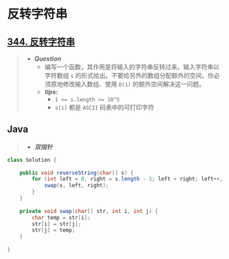 # 反转字符串

## [344. 反转字符串](https://leetcode.cn/problems/reverse-string/)

> - ***Question***
>   - 编写一个函数，其作用是将输入的字符串反转过来。输入字符串以字符数组 `s` 的形式给出。不要给另外的数组分配额外的空间，你必须原地修改输入数组、使用 `O(1)` 的额外空间解决这一问题。
>   - ***tips:***
>     - `1 <= s.length <= 10^5`
>     - `s[i]` 都是 `ASCII` 码表中的可打印字符

## Java

> - ***双指针***

```java
class Solution {
    
    public void reverseString(char[] s) {
        for (int left = 0, right = s.length - 1; left < right; left++, right--) {
            swap(s, left, right);
        }
    }
    
    private void swap(char[] str, int i, int j) {
        char temp = str[i];
        str[i] = str[j];
        str[j] = temp;
    }
    
}
```
